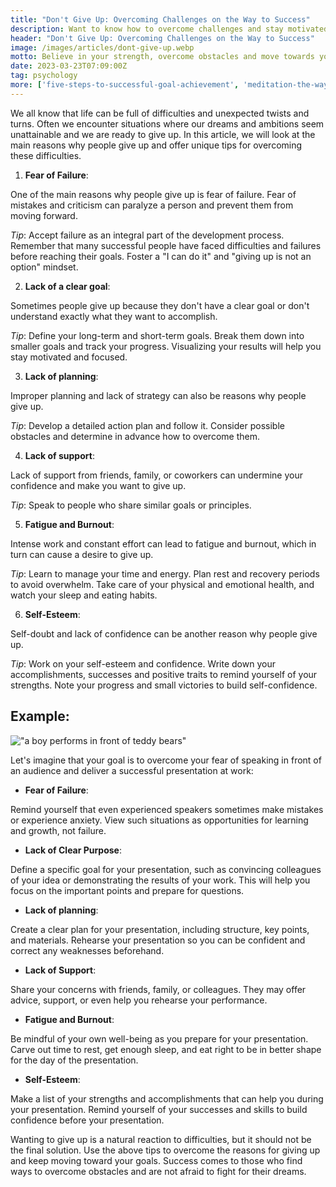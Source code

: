 ```yaml
---
title: "Don't Give Up: Overcoming Challenges on the Way to Success"
description: Want to know how to overcome challenges and stay motivated on the road to success? In this article, we look at the main reasons why people give up and offer tips to help you cope with these challenges and achieve your goals.
header: "Don't Give Up: Overcoming Challenges on the Way to Success"
image: /images/articles/dont-give-up.webp
motto: Believe in your strength, overcome obstacles and move towards your dreams, together we will make success inevitable!
date: 2023-03-23T07:09:00Z
tag: psychology
more: ['five-steps-to-successful-goal-achievement', 'meditation-the-way-to-harmony']
---
```

We all know that life can be full of difficulties and unexpected twists and turns. Often we encounter situations where our dreams and ambitions seem unattainable and we are ready to give up. In this article, we will look at the main reasons why people give up and offer unique tips for overcoming these difficulties.

1. **Fear of Failure**:

One of the main reasons why people give up is fear of failure. Fear of mistakes and criticism can paralyze a person and prevent them from moving forward.

  
_Tip_: Accept failure as an integral part of the development process. Remember that many successful people have faced difficulties and failures before reaching their goals. Foster a "I can do it" and "giving up is not an option" mindset.

2. **Lack of a clear goal**:

Sometimes people give up because they don't have a clear goal or don't understand exactly what they want to accomplish.

  
_Tip_: Define your long-term and short-term goals. Break them down into smaller goals and track your progress. Visualizing your results will help you stay motivated and focused.

3. **Lack of planning**:

Improper planning and lack of strategy can also be reasons why people give up.

  
_Tip_: Develop a detailed action plan and follow it. Consider possible obstacles and determine in advance how to overcome them.

4. **Lack of support**:

Lack of support from friends, family, or coworkers can undermine your confidence and make you want to give up.

  
_Tip_: Speak to people who share similar goals or principles.

5. **Fatigue and Burnout**:

Intense work and constant effort can lead to fatigue and burnout, which in turn can cause a desire to give up.

  
_Tip_: Learn to manage your time and energy. Plan rest and recovery periods to avoid overwhelm. Take care of your physical and emotional health, and watch your sleep and eating habits.

6. **Self-Esteem**:

Self-doubt and lack of confidence can be another reason why people give up.

  
_Tip_: Work on your self-esteem and confidence. Write down your accomplishments, successes and positive traits to remind yourself of your strengths. Note your progress and small victories to build self-confidence.

  
## Example:

!["a boy performs in front of teddy bears"](/images/articles/dont-give-up-example.webp)

Let's imagine that your goal is to overcome your fear of speaking in front of an audience and deliver a successful presentation at work:

* **Fear of Failure**:

Remind yourself that even experienced speakers sometimes make mistakes or experience anxiety. View such situations as opportunities for learning and growth, not failure.

* **Lack of Clear Purpose**:

Define a specific goal for your presentation, such as convincing colleagues of your idea or demonstrating the results of your work. This will help you focus on the important points and prepare for questions.

* **Lack of planning**:

Create a clear plan for your presentation, including structure, key points, and materials. Rehearse your presentation so you can be confident and correct any weaknesses beforehand.

* **Lack of Support**:

Share your concerns with friends, family, or colleagues. They may offer advice, support, or even help you rehearse your performance.

* **Fatigue and Burnout**:

Be mindful of your own well-being as you prepare for your presentation. Carve out time to rest, get enough sleep, and eat right to be in better shape for the day of the presentation.

* **Self-Esteem**:

Make a list of your strengths and accomplishments that can help you during your presentation. Remind yourself of your successes and skills to build confidence before your presentation.

  
Wanting to give up is a natural reaction to difficulties, but it should not be the final solution. Use the above tips to overcome the reasons for giving up and keep moving toward your goals. Success comes to those who find ways to overcome obstacles and are not afraid to fight for their dreams.
